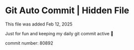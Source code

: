 # Git Auto Commit | Hidden File

This file was added Feb 12, 2025

Just for fun and keeping my daily git commit active 🤪

commit number: 80892
